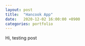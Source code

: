 ```yaml
---
layout: post
title:  "Hancook App"
date:   2020-12-02 16:00:00 +0900
categories: portfolio
---
```

Hi, testing post